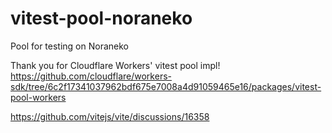 # vitest-pool-noraneko

Pool for testing on Noraneko

Thank you for Cloudflare Workers' vitest pool impl!
https://github.com/cloudflare/workers-sdk/tree/6c2f17341037962bdf675e7008a4d91059465e16/packages/vitest-pool-workers

https://github.com/vitejs/vite/discussions/16358
